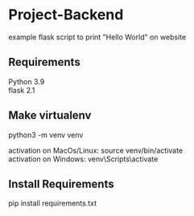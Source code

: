 # Project-Backend
example flask script to print "Hello World" on website

<h2>Requirements</h2> 
Python 3.9 <br>
flask 2.1

<h2>Make virtualenv</h2>

python3 -m venv venv

activation on MacOs/Linux: source venv/bin/activate <br>
activation on Windows: venv\Scripts\activate

<h2>Install Requirements</h2>

pip install requirements.txt

